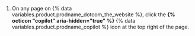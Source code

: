 1. On any page on {% data variables.product.prodname_dotcom_the_website %}, click the **{% octicon "copilot" aria-hidden="true" %}** {% data variables.product.prodname_copilot %} icon at the top right of the page.
